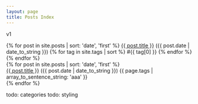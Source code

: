 ```yaml
---
layout: page
title: Posts Index
---
```


v1

<div class="posts">
    {% for post in site.posts | sort: 'date', 'first' %}
        <a href="{{ post.url }}">{{ post.title }}</a>
        ({{ post.date | date_to_string }})
        {% for tag in site.tags | sort %}
        <span class="site-tag">
            #{{ tag[0] }}
        </span>
        {% endfor %}
    {% endfor %}
</div>

<div>
    {% for post in site.posts | sort: 'date', 'first' %}
        <div class="post">
        <a href="{{ post.url }}">{{ post.title }}</a>
        ({{ post.date | date_to_string }})
        {{ page.tags | array_to_sentence_string: 'aaa' }}
        </div>
    {% endfor %}
</div>

todo: categories
todo: styling